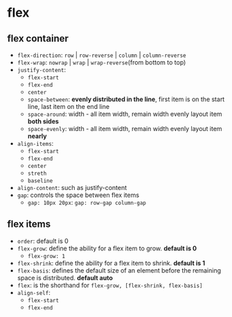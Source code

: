 # flex

## flex container

- `flex-direction`: `row` | `row-reverse` | `column` | `column-reverse`
- `flex-wrap`: `nowrap` | `wrap` | `wrap-reverse`(from bottom to top)
- `justify-content`:
  - `flex-start`
  - `flex-end`
  - `center`
  - `space-between`: **evenly distributed in the line**, first item is on the start line, last item on the end line
  - `space-around`: width - all item width, remain width evenly layout item **both sides**
  - `space-evenly`: width - all item width, remain width evenly layout item **nearly**
- `align-items`:
  - `flex-start`
  - `flex-end`
  - `center`
  - `streth`
  - `baseline`
- `align-content`: such as justify-content
- `gap`: controls the space between flex items
  - `gap: 10px 20px`: `gap: row-gap column-gap`

## flex items

- `order`: default is 0
- `flex-grow`: define the ability for a flex item to grow. **default is 0**
  - `flex-grow: 1`
- `flex-shrink`: define the ability for a flex item to shrink. **default is 1**
- `flex-basis`: defines the default size of an element before the remaining space is distributed. **default auto**
- `flex`: is the shorthand for `flex-grow, [flex-shrink, flex-basis]`
- `align-self`:
  - `flex-start`
  - `flex-end`
